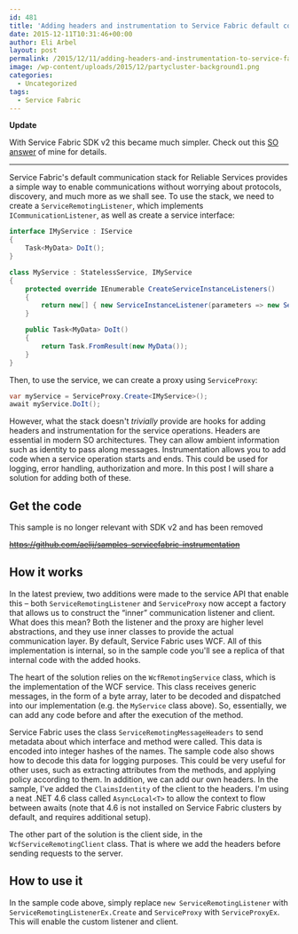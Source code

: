 ```yaml
---
id: 481
title: 'Adding headers and instrumentation to Service Fabric default comm. stack'
date: 2015-12-11T10:31:46+00:00
author: Eli Arbel
layout: post
permalink: /2015/12/11/adding-headers-and-instrumentation-to-service-fabrics-default-comm-stack/
image: /wp-content/uploads/2015/12/partycluster-background1.png
categories:
  - Uncategorized
tags:
  - Service Fabric
---
```

**Update**

With Service Fabric SDK v2 this became much simpler. Check out this [SO answer](http://stackoverflow.com/a/34221661/276083) of mine for details.

<!--more-->

* * *

Service Fabric's default communication stack for Reliable Services provides a simple way to enable communications without worrying about protocols, discovery, and much more as we shall see. To use the stack, we need to create a `ServiceRemotingListener`, which implements `ICommunicationListener`, as well as create a service interface:

```csharp
interface IMyService : IService
{
    Task<MyData> DoIt();
}

class MyService : StatelessService, IMyService
{
    protected override IEnumerable CreateServiceInstanceListeners()
    {
        return new[] { new ServiceInstanceListener(parameters => new ServiceRemotingListener(parameters, this)) };
    }

    public Task<MyData> DoIt()  
    {
        return Task.FromResult(new MyData());
    }
}
```

Then, to use the service, we can create a proxy using `ServiceProxy`:

```csharp
var myService = ServiceProxy.Create<IMyService>();
await myService.DoIt();
```

However, what the stack doesn't _trivially_ provide are hooks for adding headers and instrumentation for the service operations. Headers are essential in modern SO architectures. They can allow ambient information such as identity to pass along messages. Instrumentation allows you to add code when a service operation starts and ends. This could be used for logging, error handling, authorization and more. In this post I will share a solution for adding both of these.

## Get the code

This sample is no longer relevant with SDK v2 and has been removed

<del><a href="https://github.com/aelij/samples-servicefabric-instrumentation">https://github.com/aelij/samples-servicefabric-instrumentation</a></del>

## How it works

In the latest preview, two additions were made to the service API that enable this &#8211; both `ServiceRemotingListener` and `ServiceProxy` now accept a factory that allows us to construct the &#8220;inner&#8221; communication listener and client. What does this mean? Both the listener and the proxy are higher level abstractions, and they use inner classes to provide the actual communication layer. By default, Service Fabric uses WCF. All of this implementation is internal, so in the sample code you'll see a replica of that internal code with the added hooks.

The heart of the solution relies on the `WcfRemotingService` class, which is the implementation of the WCF service. This class receives generic messages, in the form of a byte array, later to be decoded and dispatched into our implementation (e.g. the `MyService` class above). So, essentially, we can add any code before and after the execution of the method.

Service Fabric uses the class `ServiceRemotingMessageHeaders` to send metadata about which interface and method were called. This data is encoded into integer hashes of the names. The sample code also shows how to decode this data for logging purposes. This could be very useful for other uses, such as extracting attributes from the methods, and applying policy according to them. In addition, we can add our own headers. In the sample, I've added the `ClaimsIdentity` of the client to the headers. I'm using a neat .NET 4.6 class called `AsyncLocal<T>` to allow the context to flow between awaits (note that 4.6 is not installed on Service Fabric clusters by default, and requires additional setup).

The other part of the solution is the client side, in the `WcfServiceRemotingClient` class. That is where we add the headers before sending requests to the server.

## How to use it

In the sample code above, simply replace `new ServiceRemotingListener` with `ServiceRemotingListenerEx.Create` and `ServiceProxy` with `ServiceProxyEx`. This will enable the custom listener and client.